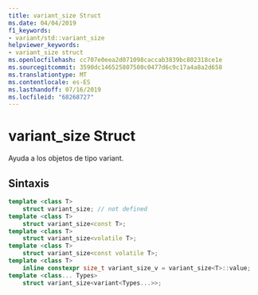 ```yaml
---
title: variant_size Struct
ms.date: 04/04/2019
f1_keywords:
- variant/std::variant_size
helpviewer_keywords:
- variant_size struct
ms.openlocfilehash: cc707e0eea2d071098caccab3839bc802318ce1e
ms.sourcegitcommit: 3590dc146525807500c0477d6c9c17a4a8a2d658
ms.translationtype: MT
ms.contentlocale: es-ES
ms.lasthandoff: 07/16/2019
ms.locfileid: "68268727"
---
```

# <a name="variantsize-struct"></a>variant_size Struct

Ayuda a los objetos de tipo variant.

## <a name="syntax"></a>Sintaxis

```cpp
template <class T>
    struct variant_size; // not defined
template <class T>
    struct variant_size<const T>;
template <class T>
    struct variant_size<volatile T>;
template <class T>
    struct variant_size<const volatile T>;
template <class T>
    inline constexpr size_t variant_size_v = variant_size<T>::value;
template <class... Types>
    struct variant_size<variant<Types...>>;
```
